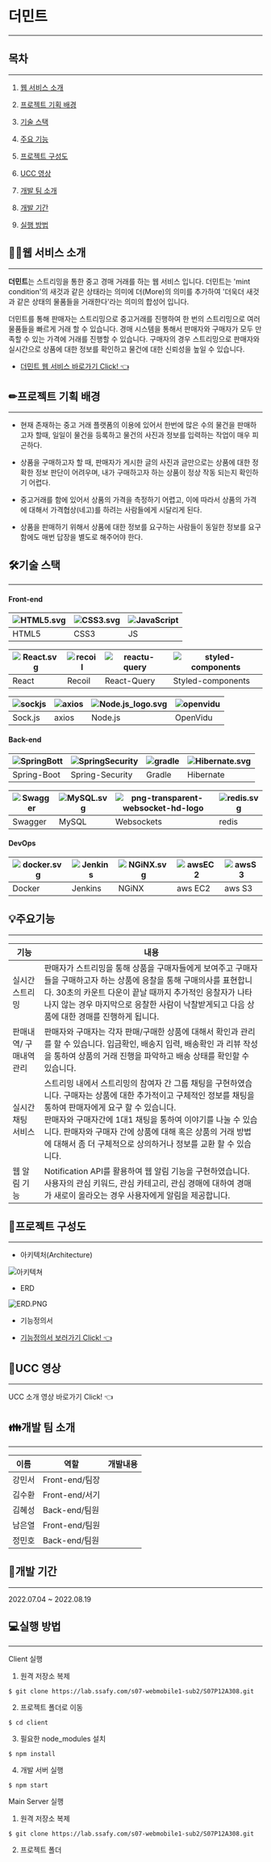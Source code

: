 # 더민트

---

## 목차

---

1. [웹 서비스 소개](#🙋‍♀️웹-서비스-소개)

2. [프로젝트 기획 배경](✏프로젝트-기획-배경)

3. [기술 스택](#🛠기술-스택)

4. [주요 기능](#💡주요기능)

5. [프로젝트 구성도](#📂프로젝트-구성도)

6. [UCC 영상](#🎥ucc-영상)

7. [개발 팀 소개](#👪개발-팀-소개)

8. [개발 기간](#📅개발-기간)

9. [실행 방법](#💻실행-방법)

## 🙋‍♀️웹 서비스 소개

---

**더민트**는 스트리밍을 통한 중고 경매 거래를 하는 웹 서비스 입니다. 더민트는 'mint condition'의 새것과 같은 상태라는 의미에 더(More)의 의미를 추가하여 '더욱더 새것과 같은 상태의 물품들을 거래한다'라는 의미의 합성어 입니다.

더민트를 통해 판매자는 스트리밍으로 중고거래를 진행하여 한 번의 스트리밍으로 여러 물품들을 빠르게 거래 할 수 있습니다. 경매 시스템을 통해서 판매자와 구매자가 모두 만족할 수 있는 가격에 거래를 진행할 수 있습니다. 구매자의 경우 스트리밍으로 판매자와 실시간으로 상품에 대한 정보를 확인하고 물건에 대한 신뢰성을 높일 수 있습니다.

- [더민트 웹 서비스 바로가기 Click! 👈](https://i7a308.p.ssafy.io/)



## ✏프로젝트 기획 배경

----------

- 현재 존재하는 중고 거래 플랫폼의 이용에 있어서 한번에 많은 수의 물건을 판매하고자 할때, 일일이 물건을 등록하고 물건의 사진과 정보를 입력하는 작업이 매우 피곤하다.

- 상품을 구매하고자 할 때, 판매자가 게시한 글의 사진과 글만으로는 상품에 대한 정확한 정보 판단이 어려우며, 내가 구매하고자 하는 상품이 정상 작동 되는지 확인하기 어렵다.

- 중고거래를 함에 있어서 상품의 가격을 측정하기 어렵고, 이에 따라서 상품의 가격에 대해서 가격협상(네고)를 하려는 사람들에게 시달리게 된다. 

- 상품을 판매하기 위해서 상품에 대한 정보를 요구하는 사람들이 동일한 정보를 요구함에도 매번 답장을 별도로 해주어야 한다. 





## 🛠기술 스택

---

#### Front-end

| ![HTML5.svg](/uploads/338128594a6c58476183bbcd1c0b9557/HTML5.svg) | ![CSS3.svg](/uploads/b1515c9303faf54e2eeccb980c3236bb/CSS3.svg) | ![JavaScript](/uploads/c23bdea86d76ad6d6086855893e94d6a/JavaScript.png) |
| ----------------------------------------------------------------- | --------------------------------------------------------------- | ----------------------------------------------------------------------- |
| HTML5                                                             | CSS3                                                            | JS                                                                      |

| ![React.svg](/uploads/f736e784898b0c84f3e78f1805e583e9/React.svg) | ![recoil](/uploads/c9949797373b5dbbd5d77558dbdf79e2/recoil.png) | ![reactu-query](/uploads/60cf208876b81c98477dadaba88ec26c/reactu-query.png) | ![styled-components](/uploads/258dd18cd7a89b6cb3a3eb01b26fb687/styled-components.png) |
| ----------------------------------------------------------------- | --------------------------------------------------------------- | --------------------------------------------------------------------------- | ------------------------------------------------------------------------------------- |
| React                                                             | Recoil                                                          | React-Query                                                                 | Styled-components                                                                     |

| ![sockjs](/uploads/34dabafeb8e1c43c45c70a99bf5c0bac/sockjs.png) | ![axios](/uploads/a65ed9e296606d2422484a6071e528a2/axios.png) | ![Node.js_logo.svg](/uploads/a14ce8434713f8e81d8a891d70fe43e1/Node.js_logo.svg) | ![openvidu](/uploads/c1a233c419974a535b98fc61f6ff1f5e/openvidu.png) |
| --------------------------------------------------------------- | ------------------------------------------------------------- | ------------------------------------------------------------------------------- | ------------------------------------------------------------------- |
| Sock.js                                                         | axios                                                         | Node.js                                                                         | OpenVidu                                                            |

#### Back-end

|![SpringBott](/uploads/c8454351028ea4c41240abd8ae2251cd/SpringBott.png)| ![SpringSecurity](/uploads/ef8003e8c604df50d025c5c6543991f3/SpringSecurity.png) | ![gradle](/uploads/b6db789ff4f01c74eb8ab6f5d2c7ad4f/gradle.png) | ![Hibernate.svg](/uploads/d98355305f6b31e28353f31230ca6a85/Hibernate.svg) |
| ------------------------------------------------------------------------- | --------------------------------------------------------------------------------- | --------------------------------------------------------------- | ------------------------------------------------------------------------- |
| Spring-Boot                                                               | Spring-Security                                                                   | Gradle                                                          | Hibernate                                                                 |

| ![Swagger](/uploads/7a642019e9e6d3a835f66e94ce81253b/Swagger.png) | ![MySQL.svg](/uploads/f0459c9c6e47705daff95499a43e9f18/MySQL.svg) | ![png-transparent-websocket-hd-logo](/uploads/629dbb7c84f8813b4e16676ecf0887a1/png-transparent-websocket-hd-logo.png) | ![redis.svg](/uploads/c674d5533141b74b155cc508e8ec7a19/redis.svg) |
| ----------------------------------------------------------------- | ----------------------------------------------------------------- | --------------------------------------------------------------------------------------------------------------------- | ----------------------------------------------------------------- |
| Swagger                                                           | MySQL                                                             | Websockets                                                                                                            | redis                                                             |

#### DevOps

| ![docker.svg](/uploads/ce207d1e1afd579f9763516b30851367/docker.svg) | ![Jenkins](/uploads/fb6f61e245faefe649049a7525387f52/Jenkins.png) | ![NGiNX.svg](/uploads/badbcef0c8d13620d4e36a4890433081/NGiNX.svg) | ![awsEC2](/uploads/3f2fcf5a2cbd99a35dc0552dc354f6f7/awsEC2.png) | ![awsS3](/uploads/c318a87e62e3c2cfb89e728cab7b922e/awsS3.png) |
| ------------------------------------------------------------------- | ----------------------------------------------------------------- | ----------------------------------------------------------------- | --------------------------------------------------------- | ------------------------------------------------------- |
| Docker                                                              | Jenkins                                                           | NGiNX                                                             | aws EC2                                                   | aws S3                                                  |

## 💡주요기능

---

| 기능            | 내용                                                                                                                                                                                                            |
| ------------- | ------------------------------------------------------------------------------------------------------------------------------------------------------------------------------------------------------------- |
| 실시간 스트리밍      | 판매자가 스트리밍을 통해 상품을 구매자들에게 보여주고 구매자들을 구매하고자 하는 상품에 응찰을 통해 구매의사를 표현합니다. 30초의 카운트 다운이 끝날 때까지 추가적인 응찰자가 나타나지 않는 경우 마지막으로 응찰한 사람이 낙찰받게되고 다음 상품에 대한 경매를 진행하게 됩니다.                                                    |
| 판매내역/ 구매내역 관리 | 판매자와 구매자는 각자 판매/구매한 상품에 대해서 확인과 관리를 할 수 있습니다. 입금확인, 배송지 입력, 배송확인 과 리뷰 작성을 통하여 상품의 거래 진행을 파악하고 배송 상태를 확인할 수 있습니다.                                                                                              |
| 실시간 채팅 서비스    | 스트리밍 내에서 스트리밍의 참여자 간 그룹 채팅을 구현하였습니다. 구매자는 상품에 대한 추가적이고 구체적인 정보를 채팅을 통하여 판매자에게 요구 할 수 있습니다.  <br/>판매자와 구매자간에 1대1 채팅을 통하여 이야기를 나눌 수 있습니다. 판매자와 구매자 간에 상품에 대해 혹은 상품의 거래 방법에 대해서 좀 더 구체적으로 상의하거나 정보를 교환 할 수 있습니다. |
| 웹 알림 기능       | Notification API를 활용하여 웹 알림 기능을 구현하였습니다. 사용자의 관심 키워드, 관심 카테고리, 관심 경매에 대하여 경매가 새로이 올라오는 경우 사용자에게 알림을 제공합니다.                                                                                                    |

## 📂프로젝트 구성도

---

- 아키텍처(Architecture)

![아키텍쳐](/uploads/d4e66e49e6b323f534e923ed42deee18/아키텍쳐.png)

- ERD

![ERD.PNG](/uploads/061557c0488fdf06b22a7fcf7b5a14ef/ERD.PNG.png)

- 기능정의서

- [기능정의서 보러가기 Click! 👈](https://docs.google.com/spreadsheets/d/1WtOWWiyUnZTOgblfpiHKq-SvshetPCISSpeZM4McLiA/edit#gid=976917220)



## 🎥UCC 영상

---

UCC 소개 영상 바로가기 Click! 👈

## 👪개발 팀 소개

---

| 이름  | 역할           | 개발내용 |
| --- | ------------ | ---- |
| 강민서 | Front-end/팀장 |      |
| 김수환 | Front-end/서기 |      |
| 김혜성 | Back-end/팀원  |      |
| 남은열 | Front-end/팀원 |      |
| 정민호 | Back-end/팀원  |      |

## 📅개발 기간

---

2022.07.04 ~ 2022.08.19

## 💻실행 방법

---

Client 실행

1. 원격 저장소 복제

```git
$ git clone https://lab.ssafy.com/s07-webmobile1-sub2/S07P12A308.git
```

2. 프로젝트 폴더로 이동

```git
$ cd client
```

3. 필요한 node_modules 설치

```git
$ npm install
```

4. 개발 서버 실행

```git
$ npm start
```

Main Server 실행

1. 원격 저장소 복제

```git
$ git clone https://lab.ssafy.com/s07-webmobile1-sub2/S07P12A308.git
```

2. 프로젝트 폴더
